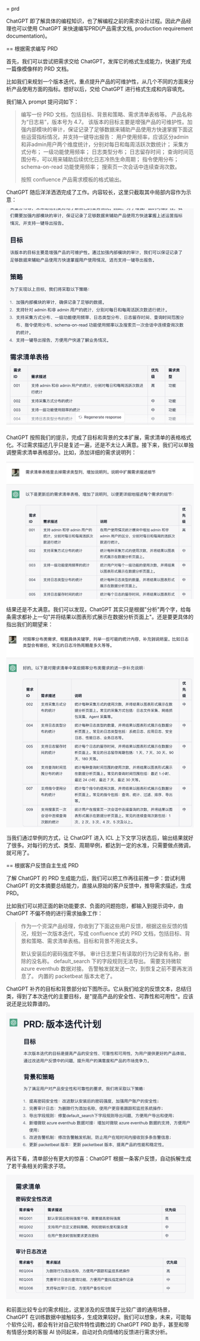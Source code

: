 = prd

ChatGPT 即了解具体的编程知识，也了解编程之前的需求设计过程。因此产品经理也可以使用 ChatGPT 来快速编写PRD(产品需求文档, production requirement documentation)。

== 根据需求编写 PRD

首先，我们可以尝试把需求交给 ChatGPT，发挥它的格式生成能力，快速扩充成一篇像模像样的 PRD 文档。

比如我们来规划一个版本迭代，重点提升产品的可维护性，从几个不同的方面来分析产品使用方面的指标。想好以后，交给 ChatGPT 进行格式生成和内容填充。

我们输入 prompt 提问词如下：

> 编写一份 PRD 文档，包括目标、背景和策略、需求清单表格等。
> 产品名称为“日志易”，版本号为 4.7。
> 该版本的目标主要是增强产品的可维护性。加强内部模块的审计，保证记录了足够数据来辅助产品使用方快速掌握下面这些运营指标情况，并支持一键导出报告：
> 用户使用频率，应该区分admin和非admin用户两个维度统计，分别对每日和每周活跃次数统计；
> 采集方式分布；
> 一级功能使用频率；
> 日志类型分布；
> 日志留存时间；
> 查询时间范围分布，可以用来辅助后续优化日志冷热生命周期；
> 指令使用分布；
> schema-on-read 功能使用频率；
> 搜索页一次会话中连续查询次数。
> 
> 按照 confluence 产品需求模板的格式输出。

ChatGPT 随后洋洋洒洒完成了工作。内容较长，这里只截取其中局部内容作为示意：

![](/images/awesome/prd-1.png)

ChatGPT 按照我们的提示，完成了目标和背景的文本扩展，需求清单的表格格式化。不过需求描述几乎只是复述一遍，还是不太让人满意。接下来，我们可以单独调整需求清单表格部分。比如，添加详细的需求说明列：

![](/images/awesome/prd-2.png)

结果还是不太满意。我们可以发现，ChatGPT 其实只是根据"分析"两个字，给每条需求都补上一句"并将结果以图表形式展示在数据分析页面上"。还是要更具体的指出我们的期望来：

![](/images/awesome/prd-3.png)

当我们通过举例的方式，让 ChatGPT 进入 ICL 上下文学习状态后，输出结果就好了很多。对每行的方式、类型、周期举例，都达到一定的水准，只需要做点微调，就可用了。

== 根据客户反馈自主生成 PRD

了解 ChatGPT 的 PRD 生成能力后，我们可以把工作再往前推一步：尝试利用 ChatGPT 的文本摘要总结能力，直接从原始的客户反馈中，推导需求描述，生成 PRD。

比如我们可以把正面的新功能要求、负面的问题抱怨，都输入到提示词中，由 ChatGPT 不偏不倚的进行需求抽象工作：

> 作为一个资深产品经理，你收到了下面这些用户反馈，根据这些反馈的情况，规划一次版本迭代，写成 confluence 式的 PRD 文档，包括目标、背景和策略、需求清单表格。目标和背景不用说太多。
> 
> 默认安装后的密码强度不够。
> 审计日志里只有读取的行为记录有名称，删除的没名称。
> default_search 下的字段规则无法导出。
> 需要支持微软 azure eventhub 数据对接。
> 告警触发就发送一次，到恢复之前不要再发消息了。
> 内置的 packetbeat 版本太老了。

ChatGPT 补齐的目标和背景部分如下图所示。它从我们给定的反馈文本，总结归类，得到了本次迭代的主要目标，是"提高产品的安全性、可靠性和可用性"。应该说还是比较靠谱的。

![](/images/awesome/prd-4.png)

再往下看，清单部分有更大的惊喜：ChatGPT 根据一条客户反馈，自动拆解生成了若干条相关的需求子项。

![](/images/awesome/prd-5.png)

和前面比较专业的需求相比，这里涉及的反馈属于比较广谱的通用场景，ChatGPT 在训练数据中接触较多，生成效果较好。我们可以想象，未来，可能每个软件公司，都会有针对自己软件特性调教过的 ChatGPT PRD 助手，甚至和带有情感分类的客服 AI 协同起来，自动对负向情绪的反馈进行需求分析。

